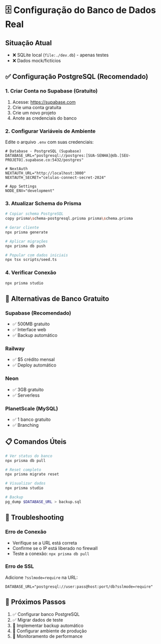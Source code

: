 # 🗄️ Configuração do Banco de Dados Real

## Situação Atual
- ❌ SQLite local (`file:./dev.db`) - apenas testes
- ❌ Dados mock/fictícios

## ✅ Configuração PostgreSQL (Recomendado)

### 1. Criar Conta no Supabase (Gratuito)
1. Acesse: https://supabase.com
2. Crie uma conta gratuita
3. Crie um novo projeto
4. Anote as credenciais do banco

### 2. Configurar Variáveis de Ambiente
Edite o arquivo `.env` com suas credenciais:

```env
# Database - PostgreSQL (Supabase)
DATABASE_URL="postgresql://postgres:[SUA-SENHA]@db.[SEU-PROJETO].supabase.co:5432/postgres"

# NextAuth
NEXTAUTH_URL="http://localhost:3000"
NEXTAUTH_SECRET="celulas-connect-secret-2024"

# App Settings
NODE_ENV="development"
```

### 3. Atualizar Schema do Prisma
```bash
# Copiar schema PostgreSQL
copy prisma\schema-postgresql.prisma prisma\schema.prisma

# Gerar cliente
npx prisma generate

# Aplicar migrações
npx prisma db push

# Popular com dados iniciais
npx tsx scripts/seed.ts
```

### 4. Verificar Conexão
```bash
npx prisma studio
```

## 🚀 Alternativas de Banco Gratuito

### Supabase (Recomendado)
- ✅ 500MB gratuito
- ✅ Interface web
- ✅ Backup automático

### Railway
- ✅ $5 crédito mensal
- ✅ Deploy automático

### Neon
- ✅ 3GB gratuito
- ✅ Serverless

### PlanetScale (MySQL)
- ✅ 1 banco gratuito
- ✅ Branching

## 📋 Comandos Úteis

```bash
# Ver status do banco
npx prisma db pull

# Reset completo
npx prisma migrate reset

# Visualizar dados
npx prisma studio

# Backup
pg_dump $DATABASE_URL > backup.sql
```

## 🔧 Troubleshooting

### Erro de Conexão
- Verifique se a URL está correta
- Confirme se o IP está liberado no firewall
- Teste a conexão: `npx prisma db pull`

### Erro de SSL
Adicione `?sslmode=require` na URL:
```
DATABASE_URL="postgresql://user:pass@host:port/db?sslmode=require"
```

## 🎯 Próximos Passos

1. ✅ Configurar banco PostgreSQL
2. ✅ Migrar dados de teste
3. 🔄 Implementar backup automático
4. 🔄 Configurar ambiente de produção
5. 🔄 Monitoramento de performance